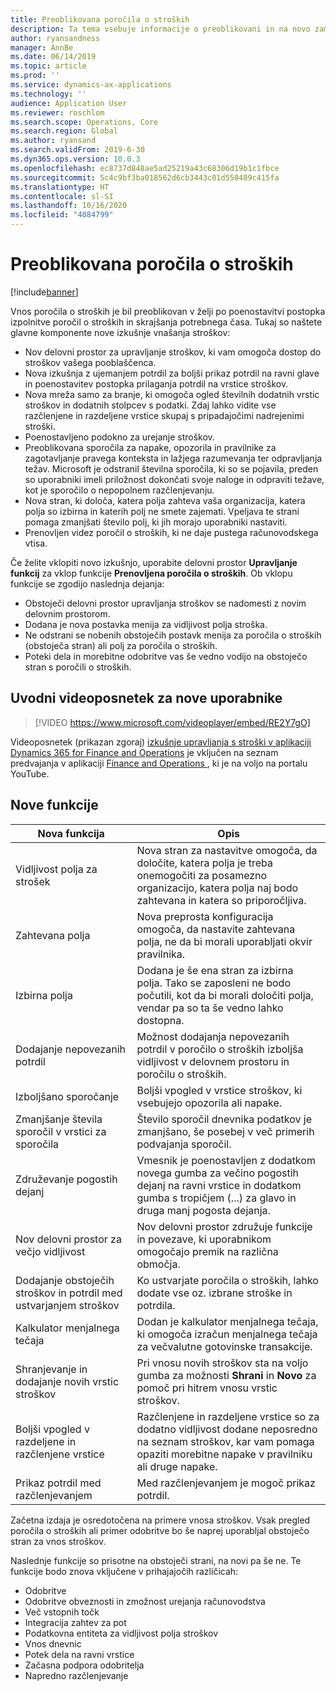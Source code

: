 ```yaml
---
title: Preoblikovana poročila o stroških
description: Ta tema vsebuje informacije o preoblikovani in na novo zamišljeni izkušnji za vnos poročila o stroških v storitvi Microsoft Dynamics 365 Finance. Nova izkušnja poenostavi postopek izpolnitve poročil o stroških in skrajša potreben čas.
author: ryansandness
manager: AnnBe
ms.date: 06/14/2019
ms.topic: article
ms.prod: ''
ms.service: dynamics-ax-applications
ms.technology: ''
audience: Application User
ms.reviewer: roschlom
ms.search.scope: Operations, Core
ms.search.region: Global
ms.author: ryansand
ms.search.validFrom: 2019-6-30
ms.dyn365.ops.version: 10.0.3
ms.openlocfilehash: ec8737d848ae5ad25219a43c68306d19b1c1fbce
ms.sourcegitcommit: 5c4c9bf3ba018562d6cb3443c01d550489c415fa
ms.translationtype: HT
ms.contentlocale: sl-SI
ms.lasthandoff: 10/16/2020
ms.locfileid: "4084799"
---
```

# <a name="redesigned-expense-reports"></a>Preoblikovana poročila o stroških
[!include[banner](../includes/banner.md)]

Vnos poročila o stroških je bil preoblikovan v želji po poenostavitvi postopka izpolnitve poročil o stroških in skrajšanja potrebnega časa. Tukaj so naštete glavne komponente nove izkušnje vnašanja stroškov:

- Nov delovni prostor za upravljanje stroškov, ki vam omogoča dostop do stroškov vašega pooblaščenca.
- Nova izkušnja z ujemanjem potrdil za boljši prikaz potrdil na ravni glave in poenostavitev postopka prilaganja potrdil na vrstice stroškov.
- Nova mreža samo za branje, ki omogoča ogled številnih dodatnih vrstic stroškov in dodatnih stolpcev s podatki. Zdaj lahko vidite vse razčlenjene in razdeljene vrstice skupaj s pripadajočimi nadrejenimi stroški.
- Poenostavljeno podokno za urejanje stroškov.
- Preoblikovana sporočila za napake, opozorila in pravilnike za zagotavljanje pravega konteksta in lažjega razumevanja ter odpravljanja težav. Microsoft je odstranil številna sporočila, ki so se pojavila, preden so uporabniki imeli priložnost dokončati svoje naloge in odpraviti težave, kot je sporočilo o nepopolnem razčlenjevanju.
- Nova stran, ki določa, katera polja zahteva vaša organizacija, katera polja so izbirna in katerih polj ne smete zajemati. Vpeljava te strani pomaga zmanjšati število polj, ki jih morajo uporabniki nastaviti.
- Prenovljen videz poročil o stroških, ki ne daje pustega računovodskega vtisa.

Če želite vklopiti novo izkušnjo, uporabite delovni prostor **Upravljanje funkcij** za vklop funkcije **Prenovljena poročila o stroških**. Ob vklopu funkcije se zgodijo naslednja dejanja:

- Obstoječi delovni prostor upravljanja stroškov se nadomesti z novim delovnim prostorom.
- Dodana je nova postavka menija za vidljivost polja stroška.
- Ne odstrani se nobenih obstoječih postavk menija za poročila o stroških (obstoječa stran) ali polj za poročila o stroških.
- Poteki dela in morebitne odobritve vas še vedno vodijo na obstoječo stran s poročili o stroških.

## <a name="getting-started-video-for-new-users"></a>Uvodni videoposnetek za nove uporabnike

> [!VIDEO https://www.microsoft.com/videoplayer/embed/RE2Y7gO]

Videoposnetek (prikazan zgoraj) [izkušnje upravljanja s stroški v aplikaciji Dynamics 365 for Finance and Operations](https://youtu.be/Ocy-MsTvEE0) je vključen na seznam predvajanja v aplikaciji [Finance and Operations ](https://www.youtube.com/playlist?list=PLcakwueIHoT_SYfIaPGoOhloFoCXiUSyW) , ki je na voljo na portalu YouTube.

## <a name="new-features"></a>Nove funkcije

| Nova funkcija | Opis |
|---|----|
| Vidljivost polja za strošek | Nova stran za nastavitve omogoča, da določite, katera polja je treba onemogočiti za posamezno organizacijo, katera polja naj bodo zahtevana in katera so priporočljiva. |
| Zahtevana polja | Nova preprosta konfiguracija omogoča, da nastavite zahtevana polja, ne da bi morali uporabljati okvir pravilnika. |
| Izbirna polja | Dodana je še ena stran za izbirna polja. Tako se zaposleni ne bodo počutili, kot da bi morali določiti polja, vendar pa so ta še vedno lahko dostopna. |
| Dodajanje nepovezanih potrdil | Možnost dodajanja nepovezanih potrdil v poročilo o stroških izboljša vidljivost v delovnem prostoru in poročilu o stroških. |
| Izboljšano sporočanje | Boljši vpogled v vrstice stroškov, ki vsebujejo opozorila ali napake. |
| Zmanjšanje števila sporočil v vrstici za sporočila| Število sporočil dnevnika podatkov je zmanjšano, še posebej v več primerih podvajanja sporočil. |
| Združevanje pogostih dejanj | Vmesnik je poenostavljen z dodatkom novega gumba za večino pogostih dejanj na ravni vrstice in dodatkom gumba s tropičjem (...) za glavo in druga manj pogosta dejanja. |
| Nov delovni prostor za večjo vidljivost | Nov delovni prostor združuje funkcije in povezave, ki uporabnikom omogočajo premik na različna območja. |
| Dodajanje obstoječih stroškov in potrdil med ustvarjanjem stroškov | Ko ustvarjate poročila o stroških, lahko dodate vse oz. izbrane stroške in potrdila. |
| Kalkulator menjalnega tečaja | Dodan je kalkulator menjalnega tečaja, ki omogoča izračun menjalnega tečaja za večvalutne gotovinske transakcije. |
| Shranjevanje in dodajanje novih vrstic stroškov | Pri vnosu novih stroškov sta na voljo gumba za možnosti **Shrani** in **Novo** za pomoč pri hitrem vnosu vrstic stroškov. |
| Boljši vpogled v razdeljene in razčlenjene vrstice | Razčlenjene in razdeljene vrstice so za dodatno vidljivost dodane neposredno na seznam stroškov, kar vam pomaga opaziti morebitne napake v pravilniku ali druge napake. |
| Prikaz potrdil med razčlenjevanjem | Med razčlenjevanjem je mogoč prikaz potrdil. |

Začetna izdaja je osredotočena na primere vnosa stroškov. Vsak pregled poročila o stroških ali primer odobritve bo še naprej uporabljal obstoječo stran za vnos stroškov.

Naslednje funkcije so prisotne na obstoječi strani, na novi pa še ne. Te funkcije bodo znova vključene v prihajajočih različicah:

- Odobritve
- Odobritve obveznosti in zmožnost urejanja računovodstva
- Več vstopnih točk
- Integracija zahtev za pot
- Podatkovna entiteta za vidljivost polja stroškov
- Vnos dnevnic
- Potek dela na ravni vrstice
- Začasna podpora odobritelja
- Napredno razčlenjevanje
